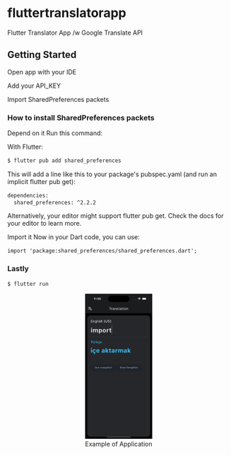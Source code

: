 # fluttertranslatorapp

Flutter Translator App /w Google Translate API



## Getting Started

Open app with your IDE

Add your API_KEY 

Import SharedPreferences packets

### How to install SharedPreferences packets

Depend on it
Run this command:

With Flutter:
```bash
$ flutter pub add shared_preferences
```

This will add a line like this to your package's pubspec.yaml (and run an implicit flutter pub get):

```
dependencies:
  shared_preferences: ^2.2.2
```
Alternatively, your editor might support flutter pub get. Check the docs for your editor to learn more.

Import it
Now in your Dart code, you can use:
```
import 'package:shared_preferences/shared_preferences.dart';
```
### Lastly
```bash
$ flutter run
```

<p align="center">
    <img src="/simulator.png" width="30%"></a> <br>
    Example of Application
</p>
